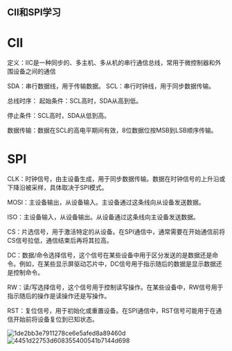 ## CII和SPI学习

# CII

定义：IIC是一种同步的、多主机、多从机的串行通信总线，常用于微控制器和外围设备之间的通信

SDA：串行数据线，用于传输数据。
SCL：串行时钟线，用于同步数据传输。



总线时序：
起始条件：SCL高时，SDA从高到低。

停止条件：SCL高时，SDA从低到高。

数据传输：数据在SCL的高电平期间有效，8位数据位按MSB到LSB顺序传输。


# SPI


CLK：时钟信号，由主设备生成，用于同步数据传输。数据在时钟信号的上升沿或下降沿被采样，具体取决于SPI模式。

MOSI：主设备输出，从设备输入。主设备通过这条线向从设备发送数据。

ISO：主设备输入，从设备输出。从设备通过这条线向主设备发送数据。

CS：片选信号，用于激活特定的从设备。在SPI通信中，通常需要在开始通信前将CS信号拉低，通信结束后再将其拉高。

DC：数据/命令选择信号，这个信号在某些设备中用于区分发送的是数据还是命令。例如，在某些显示屏驱动芯片中，DC信号用于指示随后的数据是显示数据还是控制命令。

RW：读/写选择信号，这个信号用于控制读写操作。在某些设备中，RW信号用于指示随后的操作是读操作还是写操作。

RST：复位信号，用于初始化或重置设备。在SPI通信中，RST信号可能用于在通信开始前将设备复位到已知状态。

![1de2bb3e7911278ce6e5afed8a89460d](https://github.com/user-attachments/assets/25399db8-9804-4ddd-9bb6-82bc8560cc55)
![4451d22753d608355400541b7144d698](https://github.com/user-attachments/assets/aeb6c5ee-8913-441a-8e03-108b929ffc6c)
